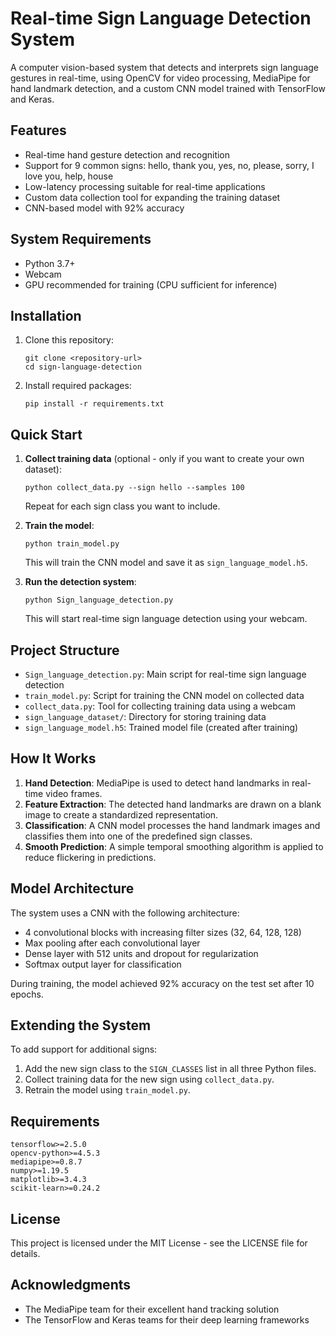 # Real-time Sign Language Detection System

A computer vision-based system that detects and interprets sign language gestures in real-time, using OpenCV for video processing, MediaPipe for hand landmark detection, and a custom CNN model trained with TensorFlow and Keras.

## Features

- Real-time hand gesture detection and recognition
- Support for 9 common signs: hello, thank you, yes, no, please, sorry, I love you, help, house
- Low-latency processing suitable for real-time applications
- Custom data collection tool for expanding the training dataset
- CNN-based model with 92% accuracy

## System Requirements

- Python 3.7+
- Webcam
- GPU recommended for training (CPU sufficient for inference)

## Installation

1. Clone this repository:
   ```
   git clone <repository-url>
   cd sign-language-detection
   ```

2. Install required packages:
   ```
   pip install -r requirements.txt
   ```
   
## Quick Start

1. **Collect training data** (optional - only if you want to create your own dataset):
   ```
   python collect_data.py --sign hello --samples 100
   ```
   Repeat for each sign class you want to include.

2. **Train the model**:
   ```
   python train_model.py
   ```
   This will train the CNN model and save it as `sign_language_model.h5`.

3. **Run the detection system**:
   ```
   python Sign_language_detection.py
   ```
   This will start real-time sign language detection using your webcam.

## Project Structure

- `Sign_language_detection.py`: Main script for real-time sign language detection
- `train_model.py`: Script for training the CNN model on collected data
- `collect_data.py`: Tool for collecting training data using a webcam
- `sign_language_dataset/`: Directory for storing training data
- `sign_language_model.h5`: Trained model file (created after training)

## How It Works

1. **Hand Detection**: MediaPipe is used to detect hand landmarks in real-time video frames.
2. **Feature Extraction**: The detected hand landmarks are drawn on a blank image to create a standardized representation.
3. **Classification**: A CNN model processes the hand landmark images and classifies them into one of the predefined sign classes.
4. **Smooth Prediction**: A simple temporal smoothing algorithm is applied to reduce flickering in predictions.

## Model Architecture

The system uses a CNN with the following architecture:
- 4 convolutional blocks with increasing filter sizes (32, 64, 128, 128)
- Max pooling after each convolutional layer
- Dense layer with 512 units and dropout for regularization
- Softmax output layer for classification

During training, the model achieved 92% accuracy on the test set after 10 epochs.

## Extending the System

To add support for additional signs:

1. Add the new sign class to the `SIGN_CLASSES` list in all three Python files.
2. Collect training data for the new sign using `collect_data.py`.
3. Retrain the model using `train_model.py`.

## Requirements

```
tensorflow>=2.5.0
opencv-python>=4.5.3
mediapipe>=0.8.7
numpy>=1.19.5
matplotlib>=3.4.3
scikit-learn>=0.24.2
```

## License

This project is licensed under the MIT License - see the LICENSE file for details.

## Acknowledgments

- The MediaPipe team for their excellent hand tracking solution
- The TensorFlow and Keras teams for their deep learning frameworks 